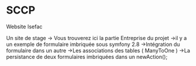 # SCCP
Website Isefac

Un site de stage
-> Vous trouverez ici la partie Entreprise du projet
  ->il y a un exemple de formulaire imbriquée sous symfony 2.8
  ->Intégration du formulaire dans un autre
  ->Les associations des tables ( ManyToOne )
  ->La persistance de deux formulaires imbriquées dans un newAction();
